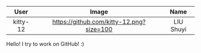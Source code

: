 |     User | Image                                   | Name      |  
| :------: | :-------------------------------------: | :-------: |  
| kitty-12 | https://github.com/kitty-12.png?size=100| LIU Shuyi |  

Hello! I try to work on GitHub! :)
